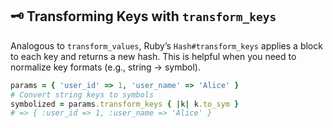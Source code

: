 ## 🗝️ Transforming Keys with `transform_keys`

Analogous to `transform_values`, Ruby’s `Hash#transform_keys` applies a block to each key and returns a new hash. This is helpful when you need to normalize key formats (e.g., string → symbol).

```ruby
params = { 'user_id' => 1, 'user_name' => 'Alice' }
# Convert string keys to symbols
symbolized = params.transform_keys { |k| k.to_sym }
# => { :user_id => 1, :user_name => 'Alice' }
```